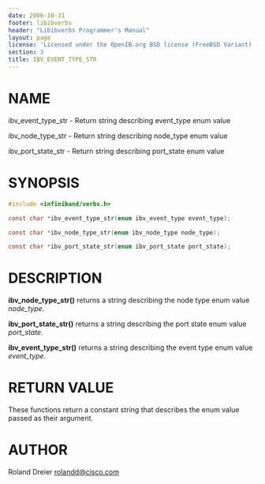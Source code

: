 ```yaml
---
date: 2006-10-31
footer: libibverbs
header: "Libibverbs Programmer's Manual"
layout: page
license: 'Licensed under the OpenIB.org BSD license (FreeBSD Variant) - See COPYING.md'
section: 3
title: IBV_EVENT_TYPE_STR
---
```


# NAME

ibv_event_type_str - Return string describing event_type enum value

ibv_node_type_str - Return string describing node_type enum value

ibv_port_state_str - Return string describing port_state enum value

# SYNOPSIS

```c
#include <infiniband/verbs.h>

const char *ibv_event_type_str(enum ibv_event_type event_type);

const char *ibv_node_type_str(enum ibv_node_type node_type);

const char *ibv_port_state_str(enum ibv_port_state port_state);
```

# DESCRIPTION

**ibv_node_type_str()** returns a string describing the node type enum value
*node_type*.

**ibv_port_state_str()** returns a string describing the port state enum value
*port_state*.

**ibv_event_type_str()** returns a string describing the event type enum value
*event_type*.

# RETURN VALUE

These functions return a constant string that describes the enum value passed
as their argument.

# AUTHOR

Roland Dreier <rolandd@cisco.com>
